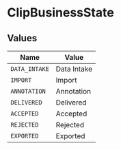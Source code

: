 # ClipBusinessState


## Values

| Name          | Value         |
| ------------- | ------------- |
| `DATA_INTAKE` | Data Intake   |
| `IMPORT`      | Import        |
| `ANNOTATION`  | Annotation    |
| `DELIVERED`   | Delivered     |
| `ACCEPTED`    | Accepted      |
| `REJECTED`    | Rejected      |
| `EXPORTED`    | Exported      |
